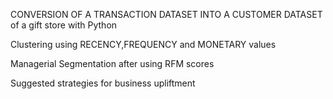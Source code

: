 CONVERSION OF A TRANSACTION DATASET INTO A CUSTOMER DATASET of a gift store with Python

Clustering using RECENCY,FREQUENCY and MONETARY values

Managerial Segmentation after using RFM scores 

Suggested strategies for business upliftment
